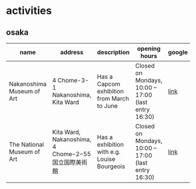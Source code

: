 # activities


## osaka

| name | address | description | opening hours | google | link |
|-|-|-|-|-|-|
| Nakanoshima Museum of Art | 4 Chome-3-1 Nakanoshima, Kita Ward | Has a Capcom exhibition from March to June | Closed on Mondays, 10:00 – 17:00 (last entry 16:30) | [link](https://maps.app.goo.gl/jABLtLC44cePABFe6) | [link](https://nakka-art.jp/en/exhibition-post/capcom-2025-en/) |
| The National Museum of Art | Kita Ward, Nakanoshima, 4 Chome−2−55 国立国際美術館 | Has a exhibition with e.g. Louise Bourgeois  | Closed on Mondays, 10:00 – 17:00 (last entry 16:30) | [link](https://maps.app.goo.gl/GDMtU2XQAiVUkrro8) | [link](https://www.nmao.go.jp/events/event/collection20250215/?lang=en) |